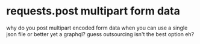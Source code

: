 # requests.post multipart form data
why do you post multipart encoded form data when you can use a single json file or better yet a graphql? guess outsourcing isn't the best option eh?